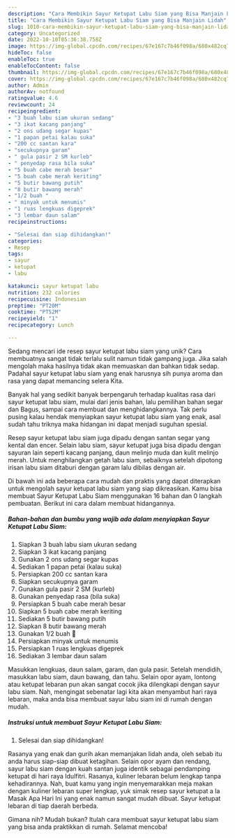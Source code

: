 ```yaml
---
description: "Cara Membikin Sayur Ketupat Labu Siam yang Bisa Manjain Lidah"
title: "Cara Membikin Sayur Ketupat Labu Siam yang Bisa Manjain Lidah"
slug: 1010-cara-membikin-sayur-ketupat-labu-siam-yang-bisa-manjain-lidah
category: Uncategorized
date: 2022-10-10T05:36:38.758Z
image: https://img-global.cpcdn.com/recipes/67e167c7b46f098a/680x482cq70/sayur-ketupat-labu-siam-foto-resep-utama.jpg
hideToc: false
enableToc: true
enableTocContent: false
thumbnail: https://img-global.cpcdn.com/recipes/67e167c7b46f098a/680x482cq70/sayur-ketupat-labu-siam-foto-resep-utama.jpg
cover: https://img-global.cpcdn.com/recipes/67e167c7b46f098a/680x482cq70/sayur-ketupat-labu-siam-foto-resep-utama.jpg
author: Admin
authorAv: notfound
ratingvalue: 4.6
reviewcount: 24
recipeingredient:
- "3 buah labu siam ukuran sedang"
- "3 ikat kacang panjang"
- "2 ons udang segar kupas"
- "1 papan petai kalau suka"
- "200 cc santan kara"
- "secukupnya garam"
- " gula pasir 2 SM kurleb"
- " penyedap rasa bila suka"
- "5 buah cabe merah besar"
- "5 buah cabe merah keriting"
- "5 butir bawang putih"
- "8 butir bawang merah"
- "1/2 buah "
- " minyak untuk menumis"
- "1 ruas lengkuas digeprek"
- "3 lembar daun salam"
recipeinstructions:

- "Selesai dan siap dihidangkan!"
categories:
- Resep
tags:
- sayur
- ketupat
- labu

katakunci: sayur ketupat labu 
nutrition: 232 calories
recipecuisine: Indonesian
preptime: "PT20M"
cooktime: "PT52M"
recipeyield: "1"
recipecategory: Lunch

---
```





Sedang mencari ide resep sayur ketupat labu siam yang unik? Cara membuatnya sangat tidak terlalu sulit namun tidak gampang juga. Jika salah mengolah maka hasilnya tidak akan memuaskan dan bahkan tidak sedap. Padahal sayur ketupat labu siam yang enak harusnya sih punya aroma dan rasa yang dapat memancing selera Kita.





Banyak hal yang sedikit banyak berpengaruh terhadap kualitas rasa dari sayur ketupat labu siam, mulai dari jenis bahan, lalu pemilihan bahan segar dan Bagus, sampai cara membuat dan menghidangkannya. Tak perlu pusing kalau hendak menyiapkan sayur ketupat labu siam yang enak,      asal sudah tahu triknya maka hidangan ini dapat menjadi suguhan spesial.














Resep sayur ketupat labu siam juga dipadu dengan santan segar yang kental dan encer. Selain labu siam, sayur ketupat juga bisa dipadu dengan sayuran lain seperti kacang panjang, daun melinjo muda dan kulit melinjo merah. Untuk menghilangkan getah labu siam, sebaiknya setelah dipotong irisan labu siam ditaburi dengan garam lalu dibilas dengan air.






Di bawah ini ada beberapa cara mudah dan praktis yang dapat diterapkan untuk mengolah sayur ketupat labu siam yang siap dikreasikan. Kamu bisa membuat Sayur Ketupat Labu Siam menggunakan 16 bahan dan 0 langkah pembuatan. Berikut ini cara dalam membuat hidangannya.

<!--inarticleads1-->

##### Bahan-bahan dan bumbu yang wajib ada dalam menyiapkan Sayur Ketupat Labu Siam:

1. Siapkan 3 buah labu siam ukuran sedang
1. Siapkan 3 ikat kacang panjang
1. Gunakan 2 ons udang segar kupas
1. Sediakan 1 papan petai (kalau suka)
1. Persiapkan 200 cc santan kara
1. Siapkan secukupnya garam
1. Gunakan  gula pasir 2 SM (kurleb)
1. Gunakan  penyedap rasa (bila suka)
1. Persiapkan 5 buah cabe merah besar
1. Siapkan 5 buah cabe merah keriting
1. Sediakan 5 butir bawang putih
1. Siapkan 8 butir bawang merah
1. Gunakan 1/2 buah 🍅
1. Persiapkan  minyak untuk menumis
1. Persiapkan 1 ruas lengkuas digeprek
1. Sediakan 3 lembar daun salam


Masukkan lengkuas, daun salam, garam, dan gula pasir. Setelah mendidih, masukkan labu siam, daun bawang, dan tahu. Selain opor ayam, lontong atau ketupat lebaran pun akan sangat cocok jika dilengkapi dengan sayur labu siam. Nah, mengingat sebenatar lagi kita akan menyambut hari raya lebaran, maka anda bisa membuat sayur labu siam ini di rumah dengan mudah. 

<!--inarticleads2-->

##### Instruksi untuk membuat Sayur Ketupat Labu Siam:


1. Selesai dan siap dihidangkan!

Rasanya yang enak dan gurih akan memanjakan lidah anda, oleh sebab itu anda harus siap-siap dibuat ketagihan. Selain opor ayam dan rendang, sayur labu siam dengan kuah santan juga identik sebagai pendamping ketupat di hari raya Idulfitri. Rasanya, kuliner lebaran belum lengkap tanpa kehadirannya. Nah, buat kamu yang ingin menyemarakkan meja makan dengan kuliner lebaran super lengkap, yuk simak resep sayur ketupat a la Masak Apa Hari Ini yang enak namun sangat mudah dibuat. Sayur ketupat lebaran di tiap daerah berbeda. 

Gimana nih? Mudah bukan? Itulah cara membuat sayur ketupat labu siam yang bisa anda praktikkan di rumah. Selamat mencoba!
